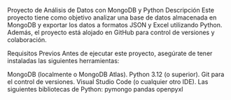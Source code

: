 Proyecto de Análisis de Datos con MongoDB y Python
Descripción
Este proyecto tiene como objetivo analizar una base de datos almacenada en MongoDB y exportar los datos a formatos JSON y Excel utilizando Python. Además, el proyecto está alojado en GitHub para control de versiones y colaboración.

Requisitos Previos
Antes de ejecutar este proyecto, asegúrate de tener instaladas las siguientes herramientas:

MongoDB (localmente o MongoDB Atlas).
Python 3.12 (o superior).
Git para el control de versiones.
Visual Studio Code (o cualquier otro IDE).
Las siguientes bibliotecas de Python:
pymongo
pandas
openpyxl
